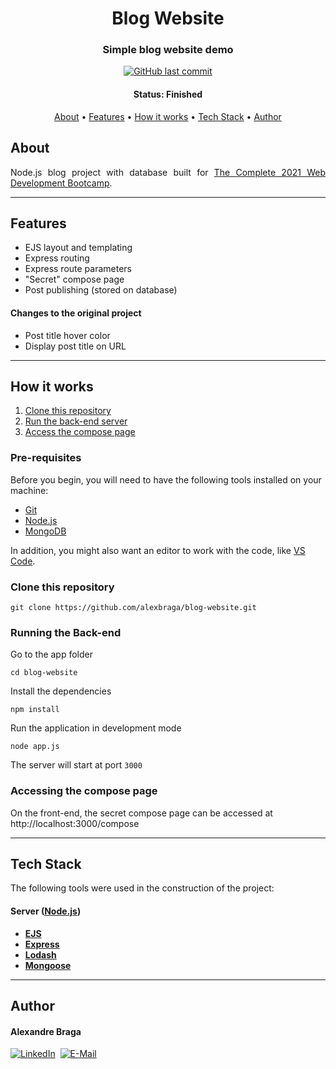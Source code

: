 <h1 align="center">Blog Website</h1>

<h3 align="center">
    Simple blog website demo
</h3>

<p align="center">
  <a href="https://github.com/alexbraga/blog-website/commits/master"><img alt="GitHub last commit" src="https://img.shields.io/github/last-commit/alexbraga/blog-website"></a>
</p>

<h4 align="center">
	 Status: Finished
</h4>

<p align="center">
 <a href="#about">About</a> •
 <a href="#features">Features</a> •
 <a href="#how-it-works">How it works</a> •
 <a href="#tech-stack">Tech Stack</a> •
 <a href="#author">Author</a>
</p>

## About

<p align="justify">Node.js blog project with database built for <a href="https://www.udemy.com/course/the-complete-web-development-bootcamp/">The Complete 2021 Web Development Bootcamp</a>.</p>

---

## Features

- EJS layout and templating
- Express routing
- Express route parameters
- "Secret" compose page
- Post publishing (stored on database)

#### Changes to the original project

- Post title hover color
- Display post title on URL

---

## How it works

1. <a href="#clone-this-repository">Clone this repository</a>
2. <a href="#running-the-back-end">Run the back-end server</a>
3. <a href="#accessing-the-compose-page">Access the compose page</a>

### Pre-requisites

Before you begin, you will need to have the following tools installed on your
machine:

- [Git](https://git-scm.com)
- [Node.js](https://nodejs.org/en/)
- [MongoDB](https://www.mongodb.com/try/download/community)

In addition, you might also want an editor to work with the code, like
[VS Code](https://code.visualstudio.com/).

### Clone this repository

```
git clone https://github.com/alexbraga/blog-website.git
```

### Running the Back-end

Go to the app folder
```
cd blog-website
```

Install the dependencies
```
npm install
```

Run the application in development mode
```
node app.js
```

The server will start at port `3000`


### Accessing the compose page

On the front-end, the secret compose page can be accessed at http://localhost:3000/compose

---

## Tech Stack

The following tools were used in the construction of the project:

#### **Server** ([Node.js](https://nodejs.org/en/))

- **[EJS](https://ejs.co/)**
- **[Express](https://expressjs.com/)**
- **[Lodash](https://lodash.com/)**
- **[Mongoose](https://mongoosejs.com/)**

---

## Author

<h4>Alexandre Braga</h4>

<div>
<a href="https://www.linkedin.com/in/alexgbraga/" target="_blank"><img src="https://img.shields.io/badge/-LinkedIn-blue?style=for-the-badge&logo=Linkedin&logoColor=white" alt="LinkedIn"></a>&nbsp;
<a href="mailto:contato@alexbraga.com.br" target="_blank"><img src="https://img.shields.io/badge/-email-c14438?style=for-the-badge&logo=Gmail&logoColor=white" alt="E-Mail"></a>
</div>
